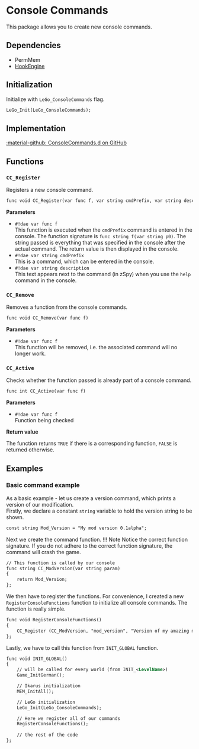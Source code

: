 # Console Commands
This package allows you to create new console commands.

## Dependencies

- PermMem
- [HookEngine](../tools/hook_engine.md)

## Initialization
Initialize with `LeGo_ConsoleCommands` flag.
```dae
LeGo_Init(LeGo_ConsoleCommands);
```

## Implementation
[:material-github: ConsoleCommands.d on GitHub](https://github.com/Lehona/LeGo/blob/dev/ConsoleCommands.d)

## Functions

### `CC_Register`
Registers a new console command.
```dae
func void CC_Register(var func f, var string cmdPrefix, var string description)
```
**Parameters**

- `#!dae var func f`  
    This function is executed when the `cmdPrefix` command is entered in the console. The function signature is `func string f(var string p0)`. The string passed is everything that was specified in the console after the actual command. The return value is then displayed in the console.
- `#!dae var string cmdPrefix`  
    This is a command, which can be entered in the console.
- `#!dae var string description`  
    This text appears next to the command (in zSpy) when you use the `help` command in the console.

### `CC_Remove`
Removes a function from the console commands.
```dae
func void CC_Remove(var func f)
```
**Parameters**

- `#!dae var func f`  
    This function will be removed, i.e. the associated command will no longer work.

### `CC_Active`
Checks whether the function passed is already part of a console command.
```dae
func int CC_Active(var func f)
```
**Parameters**

- `#!dae var func f`  
    Function being checked

**Return value**

The function returns `TRUE` if there is a corresponding function, `FALSE` is returned otherwise.

## Examples

### Basic command example
As a basic example - let us create a version command, which prints a version of our modification.  
Firstly, we declare a constant `string` variable to hold the version string to be shown.
```dae
const string Mod_Version = "My mod version 0.1alpha";
```
Next we create the command function.
!!! Note
    Notice the correct function signature. If you do not adhere to the correct function signature, the command will crash the game.

```dae
// This function is called by our console
func string CC_ModVersion(var string param)
{
    return Mod_Version;
};
```
We then have to register the functions. For convenience, I created a new `RegisterConsoleFunctions` function to initialize all console commands. The function is really simple.
```dae
func void RegisterConsoleFunctions()
{
    CC_Register (CC_ModVersion, "mod_version", "Version of my amazing mod.");
};
```
Lastly, we have to call this function from `INIT_GLOBAL` function.
```dae
func void INIT_GLOBAL()
{
    // will be called for every world (from INIT_<LevelName>)
    Game_InitGerman();

    // Ikarus initialization
    MEM_InitAll();

    // LeGo initialization
    LeGo_Init(LeGo_ConsoleCommands);

    // Here we register all of our commands
    RegisterConsoleFunctions();
    
    // the rest of the code 
};
```
